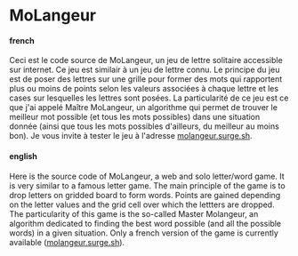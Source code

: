 # MoLangeur

#### french

Ceci est le code source de MoLangeur, un jeu de lettre solitaire accessible sur internet. Ce jeu est similair à un jeu de lettre connu. Le principe du jeu est de poser des lettres sur une grille pour former des mots qui rapportent plus ou moins de points selon les valeurs associées à chaque lettre et les cases sur lesquelles les lettres sont posées. La particularité de ce jeu est ce que j'ai appelé Maître MoLangeur, un algorithme qui permet de trouver le meilleur mot possible (et tous les mots possibles) dans une situation donnée (ainsi que tous les mots possibles d'ailleurs, du meilleur au moins bon). 
Je vous invite à tester le jeu à l'adresse [molangeur.surge.sh](http://molangeur.surge.sh).

#### english 

Here is the source code of MoLangeur, a web and solo letter/word game. It is very similar to a famous letter game. The main principle of the game is to drop letters on gridded board to form words. Points are gained depending on the letter values and the grid cell over which the lettters are dropped. The particularity of this game is the so-called Master Molangeur, an algorithm dedicated to finding the best word possible (and all the possible words) in a given situation. Only a french version of the game is currently available ([molangeur.surge.sh](http://molangeur.surge.sh)). 
